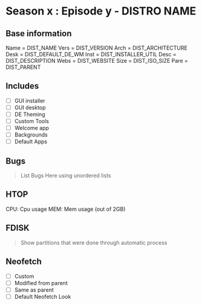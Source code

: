 # Season x : Episode y - DISTRO NAME

## Base information
Name = DIST_NAME
Vers = DIST_VERSION
Arch = DIST_ARCHITECTURE 
Desk = DIST_DEFAULT_DE_WM
Inst = DIST_INSTALLER_UTIL
Desc = DIST_DESCRIPTION
Webs = DIST_WEBSITE
Size = DIST_ISO_SIZE
Pare = DIST_PARENT

## Includes
- [ ] GUI installer
- [ ] GUI desktop
- [ ] DE Theming
- [ ] Custom Tools
- [ ] Welcome app
- [ ] Backgrounds
- [ ] Default Apps

## Bugs
> List Bugs Here using unordered lists

## HTOP
CPU: Cpu usage
MEM: Mem usage (out of 2GB)

## FDISK
> Show partitions that were done through automatic process

## Neofetch
- [ ] Custom 
- [ ] Modified from parent
- [ ] Same as parent
- [ ] Default Neofetch Look
